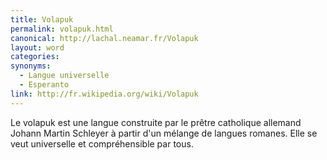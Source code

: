 ```yaml
---
title: Volapuk
permalink: volapuk.html
canonical: http://lachal.neamar.fr/Volapuk
layout: word
categories:
synonyms:
  - Langue universelle
  - Esperanto
link: http://fr.wikipedia.org/wiki/Volapuk
---
```


Le volapuk est une langue construite par le prêtre catholique allemand Johann Martin Schleyer à partir d'un mélange de langues romanes. Elle se veut universelle et compréhensible par tous.

